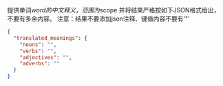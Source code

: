 提供单词$word的中文释义，范围为$scope
并将结果严格按如下JSON格式给出，不要有多余内容。
注意：结果不要添加json注释、键值内容不要有'"'

```json
{
  "translated_meanings": {
    "nouns": "",
    "verbs": "",
    "adjectives": "",
    "adverbs": ""
  }
}
```
